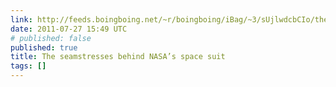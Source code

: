 ```yaml
---
link: http://feeds.boingboing.net/~r/boingboing/iBag/~3/sUjlwdcbCIo/the-seamstresses-behind-nasas-space-suit.html
date: 2011-07-27 15:49 UTC
# published: false
published: true
title: The seamstresses behind NASA’s space suit
tags: []
---
```



